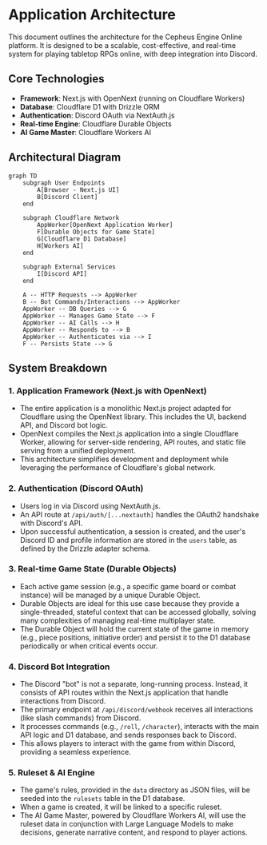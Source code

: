 # Application Architecture

This document outlines the architecture for the Cepheus Engine Online platform. It is designed to be a scalable, cost-effective, and real-time system for playing tabletop RPGs online, with deep integration into Discord.

## Core Technologies

- **Framework**: Next.js with OpenNext (running on Cloudflare Workers)
- **Database**: Cloudflare D1 with Drizzle ORM
- **Authentication**: Discord OAuth via NextAuth.js
- **Real-time Engine**: Cloudflare Durable Objects
- **AI Game Master**: Cloudflare Workers AI

## Architectural Diagram

```mermaid
graph TD
    subgraph User Endpoints
        A[Browser - Next.js UI]
        B[Discord Client]
    end

    subgraph Cloudflare Network
        AppWorker[OpenNext Application Worker]
        F[Durable Objects for Game State]
        G[Cloudflare D1 Database]
        H[Workers AI]
    end

    subgraph External Services
        I[Discord API]
    end

    A -- HTTP Requests --> AppWorker
    B -- Bot Commands/Interactions --> AppWorker
    AppWorker -- DB Queries --> G
    AppWorker -- Manages Game State --> F
    AppWorker -- AI Calls --> H
    AppWorker -- Responds to --> B
    AppWorker -- Authenticates via --> I
    F -- Persists State --> G
```

## System Breakdown

### 1. Application Framework (Next.js with OpenNext)

- The entire application is a monolithic Next.js project adapted for Cloudflare using the OpenNext library. This includes the UI, backend API, and Discord bot logic.
- OpenNext compiles the Next.js application into a single Cloudflare Worker, allowing for server-side rendering, API routes, and static file serving from a unified deployment.
- This architecture simplifies development and deployment while leveraging the performance of Cloudflare's global network.

### 2. Authentication (Discord OAuth)

- Users log in via Discord using NextAuth.js.
- An API route at `/api/auth/[...nextauth]` handles the OAuth2 handshake with Discord's API.
- Upon successful authentication, a session is created, and the user's Discord ID and profile information are stored in the `users` table, as defined by the Drizzle adapter schema.

### 3. Real-time Game State (Durable Objects)

- Each active game session (e.g., a specific game board or combat instance) will be managed by a unique Durable Object.
- Durable Objects are ideal for this use case because they provide a single-threaded, stateful context that can be accessed globally, solving many complexities of managing real-time multiplayer state.
- The Durable Object will hold the current state of the game in memory (e.g., piece positions, initiative order) and persist it to the D1 database periodically or when critical events occur.

### 4. Discord Bot Integration

- The Discord "bot" is not a separate, long-running process. Instead, it consists of API routes within the Next.js application that handle interactions from Discord.
- The primary endpoint at `/api/discord/webhook` receives all interactions (like slash commands) from Discord.
- It processes commands (e.g., `/roll`, `/character`), interacts with the main API logic and D1 database, and sends responses back to Discord.
- This allows players to interact with the game from within Discord, providing a seamless experience.

### 5. Ruleset & AI Engine

- The game's rules, provided in the `data` directory as JSON files, will be seeded into the `rulesets` table in the D1 database.
- When a game is created, it will be linked to a specific ruleset.
- The AI Game Master, powered by Cloudflare Workers AI, will use the ruleset data in conjunction with Large Language Models to make decisions, generate narrative content, and respond to player actions.
